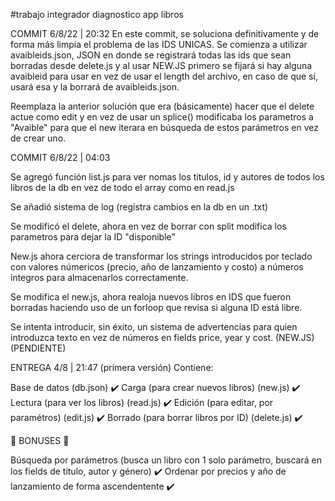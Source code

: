 #trabajo integrador diagnostico app libros

COMMIT 6/8/22 | 20:32
En este commit, se soluciona definitivamente y de forma más limpia el problema de las IDS UNICAS. Se comienza a utilizar avaibleids.json, JSON en donde se registrará todas las ids que sean borradas desde delete.js y al usar NEW.JS primero se fijará si hay alguna avaibleid para usar en vez de usar el length del archivo, en caso de que sí, usará esa y la borrará de avaibleids.json. 

Reemplaza la anterior solución que era (básicamente) hacer que el delete actue como edit y en vez de usar un splice() modificaba los parametros a "Avaible" para que el new iterara en búsqueda de estos parámetros en vez de crear uno.


COMMIT 6/8/22 | 04:03

Se agregó función list.js para ver nomas los  titulos, id y autores de todos los libros de la db en vez de todo el array como en read.js

Se añadió sistema de log (registra cambios en la db en un .txt)

Se modificó el delete, ahora en vez de borrar con split modifica los parametros para dejar la ID "disponible"

New.js ahora cerciora de transformar los strings introducidos por teclado con valores númericos (precio, año de lanzamiento y costo) a números integros para almacenarlos correctamente.

Se modifica el new.js, ahora realoja nuevos libros en IDS que fueron borradas haciendo uso de un forloop que revisa si alguna ID está libre.

Se intenta introducir, sin éxito, un sistema de advertencias para quien introduzca texto en vez de números en fields price, year y cost. (NEW.JS) (PENDIENTE)


 
ENTREGA 4/8 | 21:47 (primera versión)
Contiene:


Base de datos (db.json) ✔️
Carga (para crear nuevos libros) (new.js) ✔️
Lectura (para ver los libros) (read.js) ✔️
Edición (para editar, por paramétros) (edit.js) ✔️
Borrado (para borrar libros por ID) (delete.js) ✔️

🎁 BONUSES 🎁

Búsqueda por parámetros (busca un libro con 1 solo parámetro, buscará en los fields de titulo, autor y género) ✔️
Ordenar por precios y año de lanzamiento de forma ascendentente ✔️
